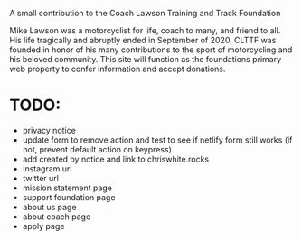 A small contribution to the Coach Lawson Training and Track Foundation

Mike Lawson was a motorcyclist for life, coach to many, and friend to all. His life tragically and abruptly ended in September of 2020. CLTTF was founded in honor of his many contributions to the sport of motorcycling and his beloved community. This site will function as the foundations primary web property to confer information and accept donations.

# TODO:

- privacy notice
- update form to remove action and test to see if netlify form still works (if not, prevent default action on keypress)
- add created by notice and link to chriswhite.rocks
- instagram url
- twitter url
- mission statement page
- support foundation page
- about us page
- about coach page
- apply page
